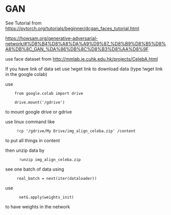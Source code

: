 # GAN


See Tutorial from https://pytorch.org/tutorials/beginner/dcgan_faces_tutorial.html

https://howsam.org/generative-adversarial-network/#%D8%B4%D8%A8%DA%A9%D9%87_%D8%B9%D8%B5%D8%A8%DB%8C_GAN_%DA%86%DB%8C%D8%B3%D8%AA%D8%9F


use face dataset from http://mmlab.ie.cuhk.edu.hk/projects/CelebA.html

If you have link of data set use !wget link to download data (type !wget link in the google colab)

use 
        
        from google.colab import drive
        
        drive.mount('/gdrive')
      
to mount google drive  or gdrive     
      
use linux command like 

         !cp '/gdrive/My Drive/img_align_celeba.zip' /content

to put all things in content

then unzip data by

          !unzip img_align_celeba.zip


see one batch of data using 

         real_batch = next(iter(dataloader))


use 

          netG.apply(weights_init)
       
       
to have weights in the network       



